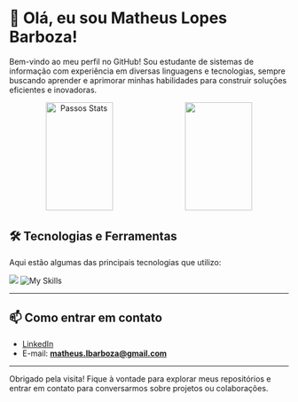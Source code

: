 # 👋 Olá, eu sou Matheus Lopes Barboza!

Bem-vindo ao meu perfil no GitHub! Sou estudante de sistemas de informação com experiência em diversas linguagens e tecnologias, sempre buscando aprender e aprimorar minhas habilidades para construir soluções eficientes e inovadoras.

<div align="center">  
  <img width="49%" height="195px" src="https://github-readme-stats.vercel.app/api?username=matheuslb27&show_icons=true&theme=tokyonight&rank_icon=github" alt="Passos Stats" /> 
<img width="49%" height="195px" src="https://github-readme-stats.vercel.app/api/top-langs/?username=matheuslb27&layout=compact&theme=tokyonight&hide=php">
  
  <!-- <img width="41%" height="195px" src="https://github-readme-stats.vercel.app/api/top-langs/?username=passos-gabriel&layout=compact&hide_border=true&title_color=ffffff&text_color=ffffff&bg_color=0d1117" /> -->
</div> 

## 🛠 Tecnologias e Ferramentas

Aqui estão algumas das principais tecnologias que utilizo:
 
  <img src="https://skillicons.dev/icons?i=python,cs"/> ![My Skills](https://go-skill-icons.vercel.app/api/icons?i=pbi,sqlserver,pyspark,oracle,flask&titles=true)
  
---


## 📫 Como entrar em contato

- [LinkedIn](https://www.linkedin.com/in/matheus-lopes-515675219/)
- E-mail: **matheus.lbarboza@gmail.com**

---

Obrigado pela visita! Fique à vontade para explorar meus repositórios e entrar em contato para conversarmos sobre projetos ou colaborações.
